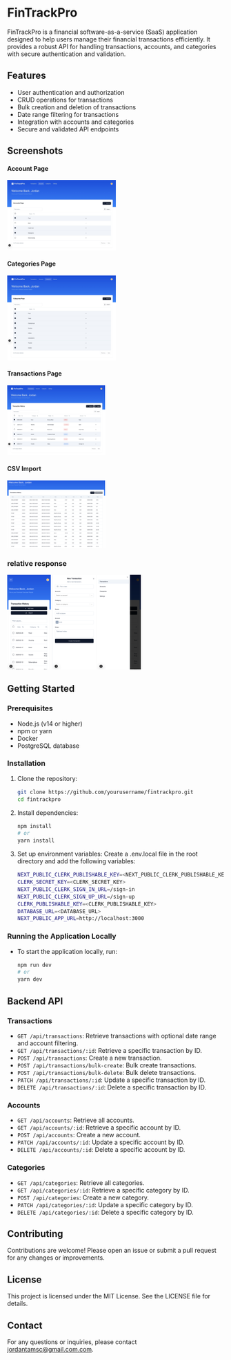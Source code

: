 # FinTrackPro

FinTrackPro is a financial software-as-a-service (SaaS) application designed to help users manage their financial transactions efficiently. It provides a robust API for handling transactions, accounts, and categories with secure authentication and validation.

## Features

- User authentication and authorization
- CRUD operations for transactions
- Bulk creation and deletion of transactions
- Date range filtering for transactions
- Integration with accounts and categories
- Secure and validated API endpoints


## Screenshots

#### Account Page
<img src="captures/accounts-page.jpeg" width="50%" alt="Description of the screenshot"> 

#### Categories Page
<img src="captures/categories-page.jpeg" width="50%" alt="Description of the screenshot">

#### Transactions Page
<img src="captures/transactions-page.jpeg" width="45%" alt="Description of the screenshot"> 

#### CSV Import
<img src="captures/csv-import.png" width="45%" alt="Description of the screenshot">

### relative response

<img src="captures/transaction(iPhone 14 Pro Max).png" width="20%" alt="Description of the screenshot"> <img src="captures/new-transaction(iPhone 14 Pro Max).png" width="20%" alt="Description of the screenshot"> <img src="captures/navigation-bar(iPhone 14 Pro Max).png" width="20%" alt="Description of the screenshot"> 

## Getting Started

### Prerequisites

- Node.js (v14 or higher)
- npm or yarn
- Docker
- PostgreSQL database

### Installation

1. Clone the repository:

   ```bash
   git clone https://github.com/yourusername/fintrackpro.git
   cd fintrackpro
   ```

2. Install dependencies:

    ```bash
    npm install
    # or
    yarn install
    ```

3. Set up environment variables:
   Create a .env.local file in the root directory and add the following variables:

    ```bash
    NEXT_PUBLIC_CLERK_PUBLISHABLE_KEY=<NEXT_PUBLIC_CLERK_PUBLISHABLE_KEY>
    CLERK_SECRET_KEY=<CLERK_SECRET_KEY>
    NEXT_PUBLIC_CLERK_SIGN_IN_URL=/sign-in
    NEXT_PUBLIC_CLERK_SIGN_UP_URL=/sign-up
    CLERK_PUBLISHABLE_KEY=<CLERK_PUBLISHABLE_KEY>
    DATABASE_URL=<DATABASE_URL>
    NEXT_PUBLIC_APP_URL=http://localhost:3000
    ```

### Running the Application Locally

  * To start the application locally, run:

      ```bash
      npm run dev
      # or
      yarn dev
      ```

## Backend API

### Transactions

* `GET /api/transactions`: Retrieve transactions with optional date range and account filtering.
* `GET /api/transactions/:id`: Retrieve a specific transaction by ID.
* `POST /api/transactions`: Create a new transaction.
* `POST /api/transactions/bulk-create`: Bulk create transactions.
* `POST /api/transactions/bulk-delete`: Bulk delete transactions.
* `PATCH /api/transactions/:id`: Update a specific transaction by ID.
* `DELETE /api/transactions/:id`: Delete a specific transaction by ID.

### Accounts

* `GET /api/accounts`: Retrieve all accounts.
* `GET /api/accounts/:id`: Retrieve a specific account by ID.
* `POST /api/accounts`: Create a new account.
* `PATCH /api/accounts/:id`: Update a specific account by ID.
* `DELETE /api/accounts/:id`: Delete a specific account by ID.

### Categories

* `GET /api/categories`: Retrieve all categories.
* `GET /api/categories/:id`: Retrieve a specific category by ID.
* `POST /api/categories`: Create a new category.
* `PATCH /api/categories/:id`: Update a specific category by ID.
* `DELETE /api/categories/:id`: Delete a specific category by ID.



## Contributing
Contributions are welcome! Please open an issue or submit a pull request for any changes or improvements.

## License
This project is licensed under the MIT License. See the LICENSE file for details.

## Contact
For any questions or inquiries, please contact jordantamsc@gmail.com.com.

